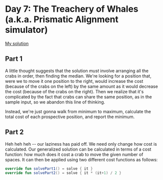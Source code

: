 # Day 7: The Treachery of Whales (a.k.a. Prismatic Alignment simulator)
[My solution](../src/main/kotlin/puzzles/Day07.kt)

## Part 1
A little thought suggests that the solution *must* involve arranging all the crabs in order, then finding the median. We're looking for a position that, were we to move it one position to the right, would increase the cost (because of the crabs on the left) by the same amount as it would decrease the cost (because of the crabs on the right). Then we realize that it's complicated by the fact that crabs can share the same position, as in the sample input, so we abandon this line of thinking.

Instead, we're just gonna walk from minimum to maximum, calculate the total cost of each prospective position, and report the minimum.

## Part 2
Heh heh heh -- our laziness has paid off. We need only change how cost is calculated. Our generalized solution can be calculated in terms of a cost function: how much does it cost a crab to move the given number of spaces. It can then be applied using two different cost functions as follows:

```kotlin
override fun solvePart1() = solve { it }
override fun solvePart2() = solve { it * (it+1) / 2 }
```